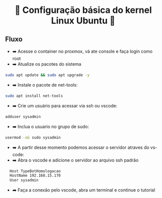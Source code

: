 <h1 align="center">🚀 Configuração básica do kernel Linux Ubuntu 🚀</h1> 


## Fluxo

- ➡️ Acesse o container no proxmox, vá ate console e faça login como root
- ➡️ Atualize os pacotes do sistema

```bash
sudo apt update && sudo apt upgrade -y
```

- ➡️ Instale o pacote de net-tools:

```bash
sudo apt install net-tools
```

- ➡️ Crie um usuário para acessar via ssh ou vscode:

```bash
adduser sysadmin
```

- ➡️ Inclua o usuario no grupo de sudo:

```bash
usermod -aG sudo sysadmin
```

- ➡️ A partir desse momento podemos acessar o servidor atraves do vs-code:
- ➡️ Abra o vscode e adicione o servidor ao arquivo ssh padrão

```bash
  Host TypeBotHomologacao
  HostName 192.168.15.170
  User sysadmin
```
- ➡️ Faça a conexão pelo vscode, abra um terminal e continue o tutorial

